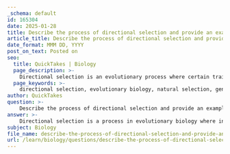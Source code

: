 ```yaml
---
_schema: default
id: 165304
date: 2025-01-28
title: Describe the process of directional selection and provide an example.
article_title: Describe the process of directional selection and provide an example.
date_format: MMM DD, YYYY
post_on_text: Posted on
seo:
  title: QuickTakes | Biology
  page_description: >-
    Directional selection is an evolutionary process where certain traits become more common in a population due to environmental pressures, illustrated by the example of finches in drought conditions.
  page_keywords: >-
    directional selection, evolutionary biology, natural selection, genetic variation, environmental pressure, survival, reproduction, trait frequency, finch beak size, Galápagos Islands, phenotypes, adaptation, evolution
author: QuickTakes
question: >-
    Describe the process of directional selection and provide an example.
answer: >-
    Directional selection is a process in evolutionary biology where individuals with a particular trait are favored over others, leading to an increase in the frequency of that trait within a population over successive generations. This type of selection typically occurs in response to environmental changes or pressures that make certain traits more advantageous for survival and reproduction.\n\n### Process of Directional Selection\n\n1. **Variation in Traits**: Within a population, there is genetic variation among individuals. This variation is crucial as it provides the raw material for natural selection to act upon.\n\n2. **Environmental Pressure**: An environmental change or challenge (such as a change in food availability, climate, or predation) creates a situation where certain traits become more beneficial than others.\n\n3. **Survival and Reproduction**: Individuals possessing the advantageous trait are more likely to survive and reproduce. This non-random survival means that the traits that confer an advantage are passed on to the next generation.\n\n4. **Increase in Trait Frequency**: Over time, the frequency of the advantageous trait increases in the population, while the frequency of less advantageous traits decreases.\n\n### Example of Directional Selection\n\nA classic example of directional selection is observed in the beak size of finches, particularly during periods of drought. In the Galápagos Islands, when drought conditions occurred, the available seeds became larger and harder. Finches with larger beaks were better equipped to crack open these seeds, giving them a survival advantage. As a result, over several generations, the average beak size in the finch population increased, demonstrating directional selection in response to environmental pressures.\n\nThis example illustrates how directional selection can lead to significant changes in a population's traits over time, driven by the advantages conferred by specific phenotypes in a changing environment.
subject: Biology
file_name: describe-the-process-of-directional-selection-and-provide-an-example.md
url: /learn/biology/questions/describe-the-process-of-directional-selection-and-provide-an-example
---
```


&nbsp;